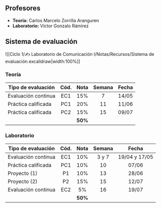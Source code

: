 ## Profesores 

- **Teoría:** Carlos Marcelo Zorrilla Aranguren
- **Laboratorio:** Víctor Gonzalo Rámirez

## Sistema de evaluación

![[Ciclo 1/✍ Laboratorio de Comunicación I/Notas/Recursos/Sistema de evaluación.excalidraw|width:100%]]

### Teoría

| Tipo de evaluación  | Cód. |  Nota   | Semana | Fecha |
| ------------------- | :--: | :-----: | :----: | :---: |
| Evaluación continua | EC1  |   15%   |   7    | 14/05 |
| Práctica calificada | PC1  |   20%   |   11   | 11/06 |
| Práctica calificada | PC2  |   15%   |   15   | 09/07 |
|                     |      | **50%** |        |       |

### Laboratorio

| Tipo de evaluación  | Cód. |  Nota   | Semana |     Fecha     |
| ------------------- | :--: | :-----: | :----: | :-----------: |
| Evaluación continua | EC1  |   10%   | 3 y 7  | 19/04 y 17/05 |
| Práctica calificada | PC1  |   10%   |   10   |     07/06     |
| Proyecto (1)        |  P1  |   10%   |   13   |     28/06     |
| Proyecto (2)        |  P2  |   15%   |   15   |     12/07     |
| Evaluación continua | EC2  |   5%    |   16   |     19/07     |
|                     |      | **50%** |        |               |
